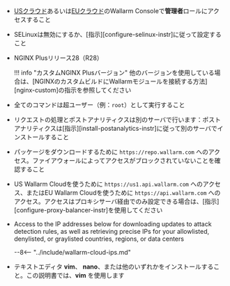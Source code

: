 * [USクラウド](https://us1.my.wallarm.com/)あるいは[EUクラウド](https://my.wallarm.com/)のWallarm Consoleで**管理者**ロールにアクセスすること
* SELinuxは無効にするか、[指示][configure-selinux-instr]に従って設定すること
* NGINX Plusリリース28（R28）

    !!! info "カスタムNGINX Plusバージョン"
        他のバージョンを使用している場合は、[NGINXのカスタムビルドにWallarmモジュールを接続する方法][nginx-custom]の指示を参照してください
* 全てのコマンドは超ユーザー（例：`root`）として実行すること
* リクエストの処理とポストアナリティクスは別のサーバで行います：ポストアナリティクスは[指示][install-postanalytics-instr]に従って別のサーバでインストールすること
* パッケージをダウンロードするために `https://repo.wallarm.com` へのアクセス。ファイアウォールによってアクセスがブロックされていないことを確認すること
* US Wallarm Cloudを使うために `https://us1.api.wallarm.com` へのアクセス、またはEU Wallarm Cloudを使うために `https://api.wallarm.com` へのアクセス。アクセスはプロキシサーバ経由でのみ設定できる場合は、[指示][configure-proxy-balancer-instr]を使用してください
* Access to the IP addresses below for downloading updates to attack detection rules, as well as retrieving precise IPs for your allowlisted, denylisted, or graylisted countries, regions, or data centers

    --8<-- "../include/wallarm-cloud-ips.md"
* テキストエディタ **vim**、 **nano**、または他のいずれかをインストールすること。この説明書では、**vim** を使用します